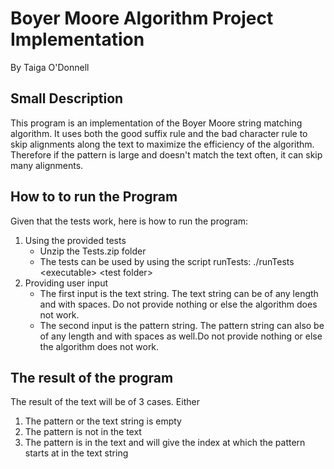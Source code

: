 # Boyer Moore Algorithm Project Implementation 
By Taiga O'Donnell

## Small Description
This program is an implementation of the Boyer Moore string matching algorithm. It uses both the good suffix rule and the bad character rule to skip alignments along the text to maximize the efficiency of the algorithm. Therefore if the pattern is large and doesn't match the text often, it can skip many alignments.


## How to to run the Program
Given that the tests work, here is how to run the program:
1) Using the provided tests
   * Unzip the Tests.zip folder
   * The tests can be used by using the script runTests: ./runTests \<executable> \<test folder>
3) Providing user input
   * The first input is the text string. The text string can be of any length and with spaces. Do not provide nothing or else the algorithm does not work.
   * The second input is the pattern string. The pattern string can also be of any length and with spaces as well.Do not provide nothing or else the algorithm does not work. 

## The result of the program
The result of the text will be of 3 cases. Either
1) The pattern or the text string is empty
2) The pattern is not in the text
3) The pattern is in the text and will give the index at which the pattern starts at in the text string
